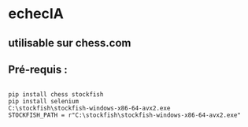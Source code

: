 # echecIA
## utilisable sur chess.com
## Pré-requis : 
```

pip install chess stockfish
pip install selenium
C:\stockfish\stockfish-windows-x86-64-avx2.exe
STOCKFISH_PATH = r"C:\stockfish\stockfish-windows-x86-64-avx2.exe" 
```
